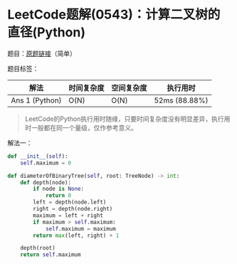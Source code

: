 # LeetCode题解(0543)：计算二叉树的直径(Python)

题目：[原题链接](https://leetcode-cn.com/problems/diameter-of-binary-tree/)（简单）

题目标签：

| 解法           | 时间复杂度 | 空间复杂度 | 执行用时      |
| -------------- | ---------- | ---------- | ------------- |
| Ans 1 (Python) | O(N)       | O(N)       | 52ms (88.88%) |

>  LeetCode的Python执行用时随缘，只要时间复杂度没有明显差异，执行用时一般都在同一个量级，仅作参考意义。

解法一：

```python
def __init__(self):
    self.maximum = 0

def diameterOfBinaryTree(self, root: TreeNode) -> int:
    def depth(node):
        if node is None:
            return 0
        left = depth(node.left)
        right = depth(node.right)
        maximum = left + right
        if maximum > self.maximum:
            self.maximum = maximum
        return max(left, right) + 1

    depth(root)
    return self.maximum
```

